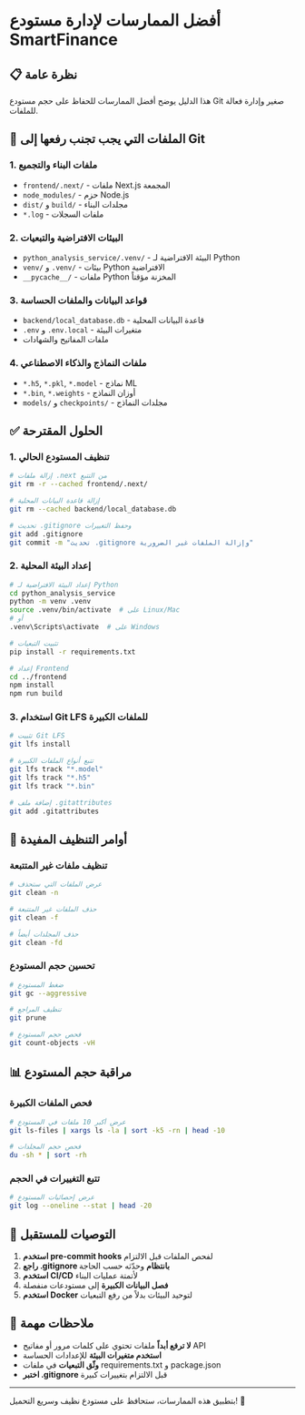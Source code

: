 # أفضل الممارسات لإدارة مستودع SmartFinance

## 📋 نظرة عامة
هذا الدليل يوضح أفضل الممارسات للحفاظ على حجم مستودع Git صغير وإدارة فعالة للملفات.

## 🚫 الملفات التي يجب تجنب رفعها إلى Git

### 1. ملفات البناء والتجميع
- `frontend/.next/` - ملفات Next.js المجمعة
- `node_modules/` - حزم Node.js
- `dist/` و `build/` - مجلدات البناء
- `*.log` - ملفات السجلات

### 2. البيئات الافتراضية والتبعيات
- `python_analysis_service/.venv/` - البيئة الافتراضية لـ Python
- `venv/` و `.venv/` - بيئات Python الافتراضية
- `__pycache__/` - ملفات Python المخزنة مؤقتاً

### 3. قواعد البيانات والملفات الحساسة
- `backend/local_database.db` - قاعدة البيانات المحلية
- `.env` و `.env.local` - متغيرات البيئة
- ملفات المفاتيح والشهادات

### 4. ملفات النماذج والذكاء الاصطناعي
- `*.h5`, `*.pkl`, `*.model` - نماذج ML
- `*.bin`, `*.weights` - أوزان النماذج
- `models/` و `checkpoints/` - مجلدات النماذج

## ✅ الحلول المقترحة

### 1. تنظيف المستودع الحالي
```bash
# إزالة ملفات .next من التتبع
git rm -r --cached frontend/.next/

# إزالة قاعدة البيانات المحلية
git rm --cached backend/local_database.db

# تحديث .gitignore وحفظ التغييرات
git add .gitignore
git commit -m "تحديث .gitignore وإزالة الملفات غير الضرورية"
```

### 2. إعداد البيئة المحلية
```bash
# إعداد البيئة الافتراضية لـ Python
cd python_analysis_service
python -m venv .venv
source .venv/bin/activate  # على Linux/Mac
# أو
.venv\Scripts\activate  # على Windows

# تثبيت التبعيات
pip install -r requirements.txt

# إعداد Frontend
cd ../frontend
npm install
npm run build
```

### 3. استخدام Git LFS للملفات الكبيرة
```bash
# تثبيت Git LFS
git lfs install

# تتبع أنواع الملفات الكبيرة
git lfs track "*.model"
git lfs track "*.h5"
git lfs track "*.bin"

# إضافة ملف .gitattributes
git add .gitattributes
```

## 🔧 أوامر التنظيف المفيدة

### تنظيف ملفات غير المتتبعة
```bash
# عرض الملفات التي ستحذف
git clean -n

# حذف الملفات غير المتتبعة
git clean -f

# حذف المجلدات أيضاً
git clean -fd
```

### تحسين حجم المستودع
```bash
# ضغط المستودع
git gc --aggressive

# تنظيف المراجع
git prune

# فحص حجم المستودع
git count-objects -vH
```

## 📊 مراقبة حجم المستودع

### فحص الملفات الكبيرة
```bash
# عرض أكبر 10 ملفات في المستودع
git ls-files | xargs ls -la | sort -k5 -rn | head -10

# فحص حجم المجلدات
du -sh * | sort -rh
```

### تتبع التغييرات في الحجم
```bash
# عرض إحصائيات المستودع
git log --oneline --stat | head -20
```

## 🚀 التوصيات للمستقبل

1. **استخدم pre-commit hooks** لفحص الملفات قبل الالتزام
2. **راجع .gitignore بانتظام** وحدّثه حسب الحاجة
3. **استخدم CI/CD** لأتمتة عمليات البناء
4. **فصل البيانات الكبيرة** إلى مستودعات منفصلة
5. **استخدم Docker** لتوحيد البيئات بدلاً من رفع التبعيات

## 📝 ملاحظات مهمة

- **لا ترفع أبداً** ملفات تحتوي على كلمات مرور أو مفاتيح API
- **استخدم متغيرات البيئة** للإعدادات الحساسة
- **وثّق التبعيات** في ملفات requirements.txt و package.json
- **اختبر .gitignore** قبل الالتزام بتغييرات كبيرة

---

بتطبيق هذه الممارسات، ستحافظ على مستودع نظيف وسريع التحميل! 🎯
